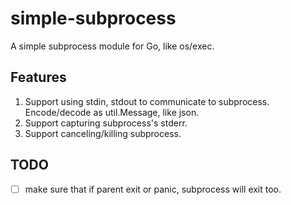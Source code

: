 # simple-subprocess
A simple subprocess module for Go, like os/exec.


## Features

1. Support using stdin, stdout to communicate to subprocess. Encode/decode as util.Message, like json.
2. Support capturing subprocess's stderr.
3. Support canceling/killing subprocess.


## TODO

- [ ] make sure that if parent exit or panic, subprocess will exit too.